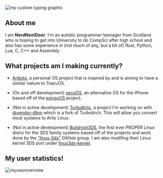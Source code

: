![my custom typing graphic](https://readme-typing-svg.herokuapp.com/?font=Ubuntu&size=44&duration=2000&pause=1000&color=F3C0FB&repeat=false&random=false&height=70&width=500&lines=Welcome+to+my+profile!)
## About me
I am **NerdNextDoor**. I'm an autistic programmer teenager from Scotland who is hoping to get into University to do CompSci after high school and also has some experience in (not much of any, but a bit of) Rust, Python, Lua, C, C++ and Assembly.

## What projects am I making currently?
- [Arikoto](https://github.com/IAmTheNerdNextDoor/arikoto), a personal OS project that is inspired by and is aiming to have a similar nature to ToaruOS. 

- (On and off development) [secuOS](https://github.com/IAmTheNerdNextDoor/secuOS), an alternative OS for the iPhone based off of the [pongoOS](https://github.com/checkra1n/PongoOS) project.

- (Not in active development) [TurboArtix](https://github.com/IAmTheNerdNextDoor/turboartix), a project I'm working on with [@vendor-dlkm](https://github.com/vendor-dlkm) which is a fork of TurboArch. This will allow you convert most systems to Artix Linux.

- (Not in active development) [Buildroot3DS](https://github.com/IAmTheNerdNextDoor/Buildroot3DS), the first ever PROPER Linux distro for the 3DS family systems based off of the projects and work done by the ["linux-3ds"](https://github.com/linux-3ds) GitHub group. I am also modifing their Linux kernel 3DS port under [linux3ds-kernel](https://github.com/IAmTheNerdNextDoor/linux3ds-kernel).

## My user statistics!
![myuseroverview](https://github-readme-stats.vercel.app/api?username=IAmTheNerdNextDoor&show_icons=true&theme=dark)
